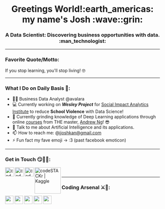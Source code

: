 <h1 align="center">Greetings World!:earth_americas: my name's Josh :wave::grin:</h1>

<h3 align="center">A Data Scientist: Discovering business opportunities with data. :man_technologist:</h3>

---

### Favorite Quote/Motto:
If you stop learning, you'll stop living! :nerd_face:

---

### What I Do on Daily Basis :thinking::
- :man_office_worker: Business Data Analyst @avalara
- :computer: Currently working on  **_Wesley Project_** for [Social Impact Analytics Institute](https://www.siainstitute.org/) to reduce **School Violence** with Data Science!
- 🌱 Currently grinding knowledge of Deep Learning applications through online [courses](https://www.coursera.org/instructor/andrewng) from THE master, [Andrew Ng](https://www.andrewng.org/)! :sunglasses:
- 💬 Talk to me about Artificial Intelligence and its applications.
- 📫 How to reach me: @jjoshkan@gmail.com
- ⚡ Fun fact my fave emoji -> :3 (past facebook emoticon)

---

### Get in Touch :smirk::handshake::partying_face::
[<img align="left" alt="codeSTACKr | LinkedIn" width="29px" src="https://upload.wikimedia.org/wikipedia/commons/thumb/c/ca/LinkedIn_logo_initials.png/768px-LinkedIn_logo_initials.png" />](https://www.linkedin.com/in/joshkan/)
[<img align="left" alt="codeSTACKr | Instagram" width="29px" src="https://upload.wikimedia.org/wikipedia/commons/thumb/5/58/Instagram-Icon.png/640px-Instagram-Icon.png" />](https://www.instagram.com/joshuakan_/)
[<img align="left" alt="codeSTACKr | Medium" width="29px" src="https://upload.wikimedia.org/wikipedia/commons/thumb/e/ec/Medium_logo_Monogram.svg/180px-Medium_logo_Monogram.svg.png" />](https://medium.com/@joshuakan_)
[<img align="left" alt="codeSTACKr | Kaggle" width="85px" src="https://upload.wikimedia.org/wikipedia/commons/7/7c/Kaggle_logo.png" />](https://www.kaggle.com/joshuakan)
<!-- [<img align="left" alt="codeSTACKr | Discord" width="40px" src="https://upload.wikimedia.org/wikipedia/commons/thumb/c/c9/Discord-New-Logo.png/320px-Discord-New-Logo.png" />](https://discord.gg/AM9kZDSaTj) -->

<br/>

---

### Coding Arsenal :crossed_swords::bow_and_arrow::
<code><img height="27" src="https://engineering.fb.com/wp-content/uploads/2016/05/2000px-Python-logo-notext.svg_.png"></code>
<code><img height="27" src="https://www.r-project.org/Rlogo.png"></code>
<code><img height="27" src="https://img.favpng.com/2/3/9/mysql-logo-database-microsoft-sql-server-png-favpng-8BiL0NVk5zh0ViJa9xDnMbMB5.jpg"></code>
<code><img height="27" src="https://raw.githubusercontent.com/isocpp/logos/master/cpp_logo.png"></code>
<code><img height="27" src="https://www.mathworks.com/content/mathworks/www/en/company/newsletters/articles/the-mathworks-logo-is-an-eigenfunction-of-the-wave-equation/_jcr_content/mainParsys/image_2.adapt.full.high.gif/1469941373397.gif"></code>

